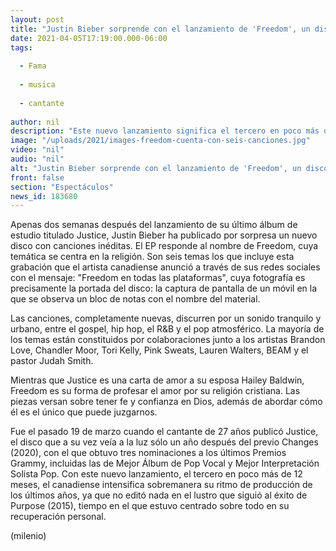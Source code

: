 ```yaml
---
layout: post
title: "Justin Bieber sorprende con el lanzamiento de 'Freedom', un disco completamente religioso"
date: 2021-04-05T17:19:00.000-06:00
tags:
  
  - Fama
  
  - musica
  
  - cantante
  
author: nil
description: "Este nuevo lanzamiento significa el tercero en poco más de un año y versa sobre tener fe y confianza en Dios. "
image: "/uploads/2021/images-freedom-cuenta-con-seis-canciones.jpg"
video: "nil"
audio: "nil"
alt: "Justin Bieber sorprende con el lanzamiento de 'Freedom', un disco completamente religioso"
front: false
section: "Espectáculos"
news_id: 183680
---
```


Apenas dos semanas después del lanzamiento de su último álbum de estudio titulado Justice, Justin Bieber ha publicado por sorpresa un nuevo disco con canciones inéditas. El EP responde al nombre de Freedom, cuya temática se centra en la religión. Son seis temas los que incluye esta grabación que el artista canadiense anunció a través de sus redes sociales con el mensaje: "Freedom en todas las plataformas", cuya fotografía es precisamente la portada del disco: la captura de pantalla de un móvil en la que se observa un bloc de notas con el nombre del material. 

Las canciones, completamente nuevas, discurren por un sonido tranquilo y urbano, entre el gospel, hip hop, el R&B y el pop atmosférico. La mayoría de los temas están constituidos por colaboraciones junto a los artistas Brandon Love, Chandler Moor, Tori Kelly, Pink Sweats, Lauren Walters, BEAM y el pastor Judah Smith. 

Mientras que Justice es una carta de amor a su esposa Hailey Baldwin, Freedom es su forma de profesar el amor por su religión cristiana. Las piezas versan sobre tener fe y confianza en Dios, además de abordar cómo él es el único que puede juzgarnos. 

Fue el pasado 19 de marzo cuando el cantante de 27 años publicó Justice, el disco que a su vez veía a la luz sólo un año después del previo Changes (2020), con el que obtuvo tres nominaciones a los últimos Premios Grammy, incluidas las de Mejor Álbum de Pop Vocal y Mejor Interpretación Solista Pop. 
Con este nuevo lanzamiento, el tercero en poco más de 12 meses, el canadiense intensifica sobremanera su ritmo de producción de los últimos años, ya que no editó nada en el lustro que siguió al éxito de Purpose (2015), tiempo en el que estuvo centrado sobre todo en su recuperación personal. 

(milenio)